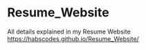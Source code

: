 ﻿# Resume_Website

All details explained in my Resume Website https://habscodes.github.io/Resume_Website/

